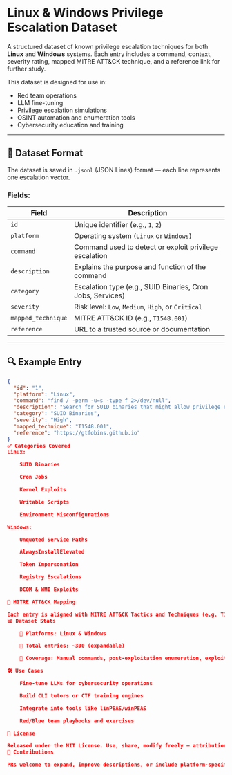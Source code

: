 
# Linux & Windows Privilege Escalation Dataset

A structured dataset of known privilege escalation techniques for both **Linux** and **Windows** systems. Each entry includes a command, context, severity rating, mapped MITRE ATT&CK technique, and a reference link for further study.

This dataset is designed for use in:
- Red team operations
- LLM fine-tuning
- Privilege escalation simulations
- OSINT automation and enumeration tools
- Cybersecurity education and training

---

## 📁 Dataset Format

The dataset is saved in `.jsonl` (JSON Lines) format — each line represents one escalation vector.

### Fields:

| Field             | Description |
|------------------|-------------|
| `id`             | Unique identifier (e.g., `1`, `2`) |
| `platform`       | Operating system (`Linux` or `Windows`) |
| `command`        | Command used to detect or exploit privilege escalation |
| `description`    | Explains the purpose and function of the command |
| `category`       | Escalation type (e.g., SUID Binaries, Cron Jobs, Services) |
| `severity`       | Risk level: `Low`, `Medium`, `High`, or `Critical` |
| `mapped_technique` | MITRE ATT&CK ID (e.g., `T1548.001`) |
| `reference`      | URL to a trusted source or documentation |

---

## 🔍 Example Entry

```json
{
  "id": "1",
  "platform": "Linux",
  "command": "find / -perm -u=s -type f 2>/dev/null",
  "description": "Search for SUID binaries that might allow privilege escalation.",
  "category": "SUID Binaries",
  "severity": "High",
  "mapped_technique": "T1548.001",
  "reference": "https://gtfobins.github.io"
}
✅ Categories Covered
Linux:

    SUID Binaries

    Cron Jobs

    Kernel Exploits

    Writable Scripts

    Environment Misconfigurations

Windows:

    Unquoted Service Paths

    AlwaysInstallElevated

    Token Impersonation

    Registry Escalations

    DCOM & WMI Exploits

🧠 MITRE ATT&CK Mapping

Each entry is aligned with MITRE ATT&CK Tactics and Techniques (e.g. T1548, T1053, T1068) to support detection and adversary emulation workflows.
📊 Dataset Stats

    🎯 Platforms: Linux & Windows

    📌 Total entries: ~300 (expandable)

    🧪 Coverage: Manual commands, post-exploitation enumeration, exploitable misconfigurations

🛠 Use Cases

    Fine-tune LLMs for cybersecurity operations

    Build CLI tutors or CTF training engines

    Integrate into tools like linPEAS/winPEAS

    Red/Blue team playbooks and exercises

📜 License

Released under the MIT License. Use, share, modify freely — attribution appreciated.
🙌 Contributions

PRs welcome to expand, improve descriptions, or include platform-specific detection techniques.
